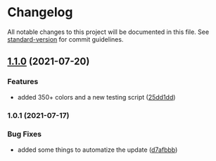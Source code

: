 # Changelog

All notable changes to this project will be documented in this file. See [standard-version](https://github.com/conventional-changelog/standard-version) for commit guidelines.

## [1.1.0](https://github.com/JebBarbas/jebcolors/compare/v1.0.1...v1.1.0) (2021-07-20)


### Features

* added 350+ colors and a new testing script ([25dd1dd](https://github.com/JebBarbas/jebcolors/commit/25dd1ddfb1b45ea9bc810735b748d0c47f249da0))

### 1.0.1 (2021-07-17)


### Bug Fixes

* added some things to automatize the update ([d7afbbb](https://github.com/JebBarbas/jebcolors/commit/d7afbbbaadf27b370fda6b589f3396ea84d85670))
